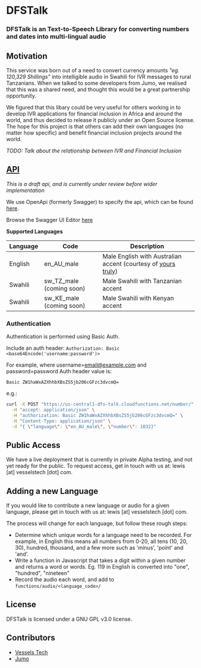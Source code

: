 # DFSTalk
### DFSTalk is an Text-to-Speech Library for converting numbers and dates into multi-lingual audio

## Motivation

This service was born out of a need to convert currency amounts _"eg. 120,329 Shillings"_ into intelligible audio in Swahili for IVR messages to rural Tanzanians. When we talked to some developers from Jumo, we realised that this was a shared need, and thought this would be a great partnership opportunity. 

We figured that this libary could be very useful for others working in to develop IVR applications for financial inclusion in Africa and around the world, and thus decided to release it publicly under an Open Source license. The hope for this project is that others can add their own languages (no matter how specific) and benefit financial inclusion projects around the world.

_TODO: Talk about the relationship between IVR and Financial Inclusion_

## [API](https://vessels-tech.github.io/dfstalk/docs/index.html)

_This is a draft api, and is currently under review before wider implementation_

We use OpenApi (formerly Swagger) to specify the api, which can be found [here](./swagger.yaml).  

Browse the Swagger UI Editor [here](https://vessels-tech.github.io/dfstalk/docs/index.html)

__Supported Languages__

| Language | Code | Description |
| --- | --- | --- |
| English | en_AU_male | Male English with Australian accent (courtesy of [yours truly](https://twitter.com/lewdaly)) |
| Swahili | sw_TZ_male (coming soon) | Male Swahili with Tanzanian accent |
| Swahili | sw_KE_male (coming soon) | Male Swahili with Kenyan accent |


### Authentication

Authentication is performed using Basic Auth.

Include an auth header: `Authorization: Basic <base64Encode('username:password')>`

For example, where username=email@example.com and password=password
Auth header value is:  
  
`Basic ZW1haWxAZXhhbXBsZS5jb206cGFzc3dvcmQ=`

e.g.:
```bash
curl -X POST "https://us-central1-dfs-talk.cloudfunctions.net/number/" \
  -H "accept: application/json" \
  -H "authorization: Basic ZW1haWxAZXhhbXBsZS5jb206cGFzc3dvcmQ=" \
  -H "Content-Type: application/json" \
  -d "{ \"language\": \"en_AU_male\", \"number\": 1032}"
```

## Public Access

We have a live deployment that is currently in private Alpha testing, and not yet ready for the public. To request access, get in touch with us at: lewis [at] vesselstech [dot] com.



## Adding a new Language

If you would like to contribute a new language or audio for a given language, please get in touch with us at: lewis [at] vesselstech [dot] com.

The process will change for each language, but follow these rough steps:
- Determine which unique words for a language need to be recorded. For example, in English this means all numbers from 0-20, all tens (10, 20, 30), hundred, thousand, and a few more such as 'minus', 'point' and 'and'.
- Write a function in Javascript that takes a digit within a given number and returns a word or words. Eg. 119 in English is converted into "one", "hundred", "nineteen" 
- Record the audio each word, and add to `functions/audio/<language_code>/`


## License

DFSTalk is licensed under a GNU GPL v3.0 license.

## Contributors

- [Vessels Tech](https://vesselstech.com)
- [Jumo](https://www.jumo.world/)

